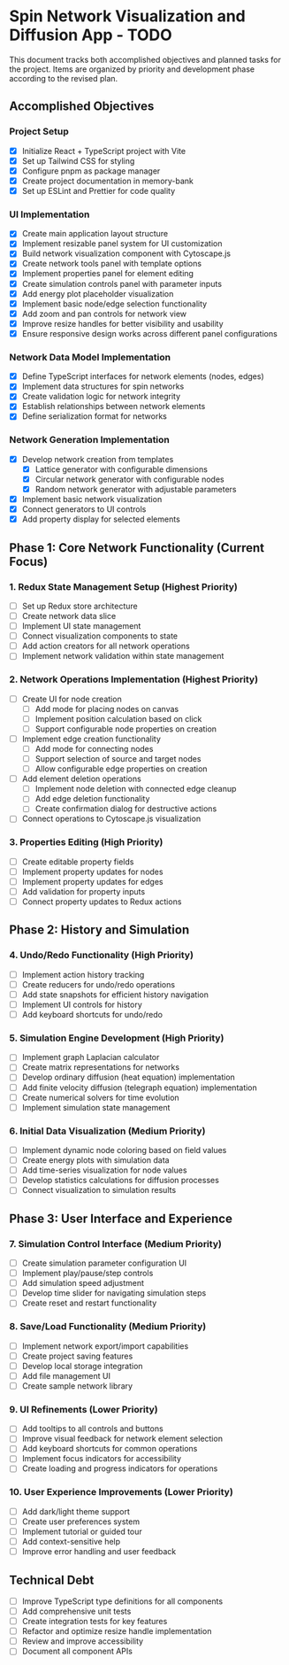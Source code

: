 # Spin Network Visualization and Diffusion App - TODO

This document tracks both accomplished objectives and planned tasks for the project. Items are organized by priority and development phase according to the revised plan.

## Accomplished Objectives

### Project Setup
- [x] Initialize React + TypeScript project with Vite
- [x] Set up Tailwind CSS for styling
- [x] Configure pnpm as package manager
- [x] Create project documentation in memory-bank
- [x] Set up ESLint and Prettier for code quality

### UI Implementation
- [x] Create main application layout structure
- [x] Implement resizable panel system for UI customization
- [x] Build network visualization component with Cytoscape.js
- [x] Create network tools panel with template options
- [x] Implement properties panel for element editing
- [x] Create simulation controls panel with parameter inputs
- [x] Add energy plot placeholder visualization
- [x] Implement basic node/edge selection functionality
- [x] Add zoom and pan controls for network view
- [x] Improve resize handles for better visibility and usability
- [x] Ensure responsive design works across different panel configurations

### Network Data Model Implementation
- [x] Define TypeScript interfaces for network elements (nodes, edges)
- [x] Implement data structures for spin networks
- [x] Create validation logic for network integrity
- [x] Establish relationships between network elements
- [x] Define serialization format for networks

### Network Generation Implementation
- [x] Develop network creation from templates
  - [x] Lattice generator with configurable dimensions
  - [x] Circular network generator with configurable nodes
  - [x] Random network generator with adjustable parameters
- [x] Implement basic network visualization
- [x] Connect generators to UI controls
- [x] Add property display for selected elements

## Phase 1: Core Network Functionality (Current Focus)

### 1. Redux State Management Setup (Highest Priority)
- [ ] Set up Redux store architecture
- [ ] Create network data slice
- [ ] Implement UI state management
- [ ] Connect visualization components to state
- [ ] Add action creators for all network operations
- [ ] Implement network validation within state management

### 2. Network Operations Implementation (Highest Priority)
- [ ] Create UI for node creation
  - [ ] Add mode for placing nodes on canvas
  - [ ] Implement position calculation based on click
  - [ ] Support configurable node properties on creation
- [ ] Implement edge creation functionality
  - [ ] Add mode for connecting nodes
  - [ ] Support selection of source and target nodes
  - [ ] Allow configurable edge properties on creation
- [ ] Add element deletion operations
  - [ ] Implement node deletion with connected edge cleanup
  - [ ] Add edge deletion functionality
  - [ ] Create confirmation dialog for destructive actions
- [ ] Connect operations to Cytoscape.js visualization

### 3. Properties Editing (High Priority)
- [ ] Create editable property fields
- [ ] Implement property updates for nodes
- [ ] Implement property updates for edges
- [ ] Add validation for property inputs
- [ ] Connect property updates to Redux actions

## Phase 2: History and Simulation

### 4. Undo/Redo Functionality (High Priority)
- [ ] Implement action history tracking
- [ ] Create reducers for undo/redo operations
- [ ] Add state snapshots for efficient history navigation
- [ ] Implement UI controls for history
- [ ] Add keyboard shortcuts for undo/redo

### 5. Simulation Engine Development (High Priority)
- [ ] Implement graph Laplacian calculator
- [ ] Create matrix representations for networks
- [ ] Develop ordinary diffusion (heat equation) implementation
- [ ] Add finite velocity diffusion (telegraph equation) implementation
- [ ] Create numerical solvers for time evolution
- [ ] Implement simulation state management

### 6. Initial Data Visualization (Medium Priority)
- [ ] Implement dynamic node coloring based on field values
- [ ] Create energy plots with simulation data
- [ ] Add time-series visualization for node values
- [ ] Develop statistics calculations for diffusion processes
- [ ] Connect visualization to simulation results

## Phase 3: User Interface and Experience

### 7. Simulation Control Interface (Medium Priority)
- [ ] Create simulation parameter configuration UI
- [ ] Implement play/pause/step controls
- [ ] Add simulation speed adjustment
- [ ] Develop time slider for navigating simulation steps
- [ ] Create reset and restart functionality

### 8. Save/Load Functionality (Medium Priority)
- [ ] Implement network export/import capabilities
- [ ] Create project saving features
- [ ] Develop local storage integration
- [ ] Add file management UI
- [ ] Create sample network library

### 9. UI Refinements (Lower Priority)
- [ ] Add tooltips to all controls and buttons
- [ ] Improve visual feedback for network element selection
- [ ] Add keyboard shortcuts for common operations
- [ ] Implement focus indicators for accessibility
- [ ] Create loading and progress indicators for operations

### 10. User Experience Improvements (Lower Priority)
- [ ] Add dark/light theme support
- [ ] Create user preferences system
- [ ] Implement tutorial or guided tour
- [ ] Add context-sensitive help
- [ ] Improve error handling and user feedback

## Technical Debt
- [ ] Improve TypeScript type definitions for all components
- [ ] Add comprehensive unit tests
- [ ] Create integration tests for key features
- [ ] Refactor and optimize resize handle implementation
- [ ] Review and improve accessibility
- [ ] Document all component APIs
